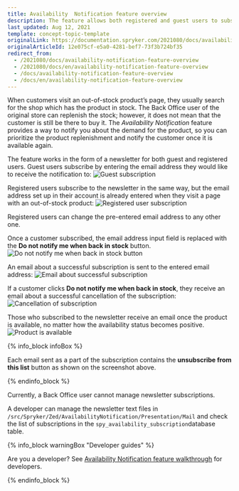 ```yaml
---
title: Availability  Notification feature overview
description: The feature allows both registered and guest users to subscribe to the newsletter by specifying the email address they wish to receive the notifications to
last_updated: Aug 12, 2021
template: concept-topic-template
originalLink: https://documentation.spryker.com/2021080/docs/availability-notification-feature-overview
originalArticleId: 12e075cf-e5a0-4281-bef7-73f3b724bf35
redirect_from:
  - /2021080/docs/availability-notification-feature-overview
  - /2021080/docs/en/availability-notification-feature-overview
  - /docs/availability-notification-feature-overview
  - /docs/en/availability-notification-feature-overview
---
```


When customers visit an out-of-stock product’s page, they usually search for the shop which has the product in stock. The Back Office user of the original store can replenish the stock; however, it does not mean that the customer is still be there to buy it. The *Availability Notification* feature provides a way to notify you about the demand for the product, so you can prioritize the product replenishment and notify the customer once it is available again.

The feature works in the form of a newsletter for both guest and registered users. Guest users subscribe by entering the email address they would like to receive the notification to:
![Guest subscription](https://spryker.s3.eu-central-1.amazonaws.com/docs/Features/Mailing+&+Communication/Product+is+Available+Again/guest-subscription.png)

Registered users subscribe to the newsletter in the same way, but the email address set up in their account is already entered when they visit a page with an out-of-stock product:
![Registered user subscription](https://spryker.s3.eu-central-1.amazonaws.com/docs/Features/Mailing+&+Communication/Product+is+Available+Again/registered-user-subscription.png)

Registered users can change the pre-entered email address to any other one.

Once a customer subscribed, the email address input field is replaced with the **Do not notify me when back in stock** button.
![Do not notify me when back in stock button](https://spryker.s3.eu-central-1.amazonaws.com/docs/Features/Mailing+&+Communication/Product+is+Available+Again/do-not-notify-button.png)

An email about a successful subscription is sent to the entered email address:
![Email about successful subscription](https://spryker.s3.eu-central-1.amazonaws.com/docs/Features/Mailing+&+Communication/Product+is+Available+Again/successful-subscription.png)

If a customer clicks **Do not notify me when back in stock**, they receive an email about a successful cancellation of the subscription:
![Cancellation of subscription](https://spryker.s3.eu-central-1.amazonaws.com/docs/Features/Mailing+&+Communication/Product+is+Available+Again/successful-unsubscription.png)

Those who subscribed to the newsletter receive an email once the product is available, no matter how the availability status becomes positive.
![Product is available](https://spryker.s3.eu-central-1.amazonaws.com/docs/Features/Mailing+&+Communication/Product+is+Available+Again/product-is-available.png)

{% info_block infoBox %}

Each email sent as a part of the subscription contains the **unsubscribe from this list** button as shown on the screenshot above.

{% endinfo_block %}

Currently, a Back Office user cannot manage newsletter subscriptions.

A developer can manage the newsletter text files in `/src/Spryker/Zed/AvailabilityNotification/Presentation/Mail` and check the list of subscriptions in the `spy_availability_subscription`database table.

{% info_block warningBox "Developer guides" %}

Are you a developer? See [Availability Notification feature walkthrough](/docs/scos/dev/feature-walkthroughs/{{page.version}}/availability-notification-feature-walkthrough.html) for developers.

{% endinfo_block %}
